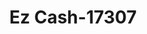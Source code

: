 ---
f_zip-code: 91331
f_state-code: CA
title: Ez Cash-17307
f_phone: 818-890-2377
f_city-only: Pacoima
f_address: 11203 Glenoaks Boulevard Suite 3 Pacoima
f_location-unique-id: '17307'
slug: ez-cash-17307
updated-on: '2024-05-30T13:46:58.046Z'
created-on: '2024-05-30T13:36:59.803Z'
published-on: '2024-05-30T13:54:32.469Z'
f_city-state: cms/city/pacoima-ca.md
f_company: cms/company/ez-cash.md
f_state: cms/state/california.md
layout: '[payday-loan].html'
tags: payday-loan
---